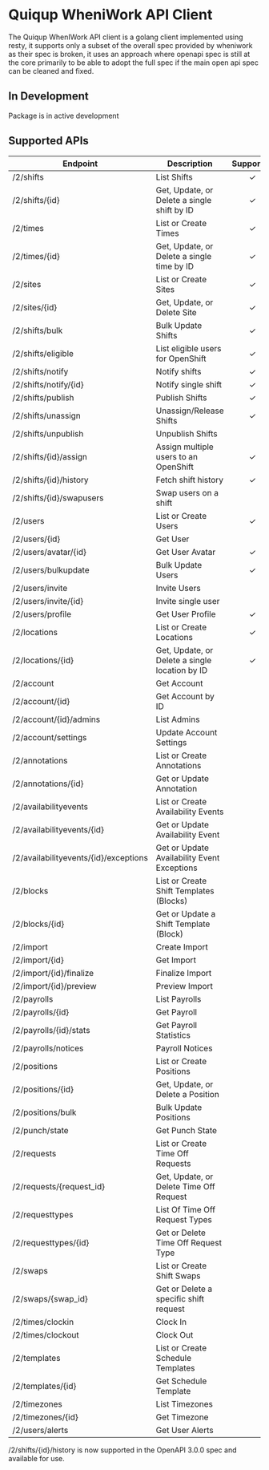 # Quiqup WheniWork API Client

The Quiqup WhenIWork API client is a golang client implemented using resty, it supports only a subset of the overall spec provided by wheniwork as their spec is broken, it uses an approach where openapi spec is still at the core primarily to be able to adopt the full spec if the main open api spec can be cleaned and fixed.

## In Development

Package is in active development

## Supported APIs

| Endpoint                              | Description                                    | Supported |
| ------------------------------------- | ---------------------------------------------- | :-------: |
| /2/shifts                             | List Shifts                                    |     ✓     |
| /2/shifts/{id}                        | Get, Update, or Delete a single shift by ID    |     ✓     |
| /2/times                              | List or Create Times                           |     ✓     |
| /2/times/{id}                         | Get, Update, or Delete a single time by ID     |     ✓     |
| /2/sites                              | List or Create Sites                           |     ✓     |
| /2/sites/{id}                         | Get, Update, or Delete Site                    |     ✓     |
| /2/shifts/bulk                        | Bulk Update Shifts                             |     ✓     |
| /2/shifts/eligible                    | List eligible users for OpenShift              |     ✓     |
| /2/shifts/notify                      | Notify shifts                                  |     ✓     |
| /2/shifts/notify/{id}                 | Notify single shift                            |     ✓     |
| /2/shifts/publish                     | Publish Shifts                                 |     ✓     |
| /2/shifts/unassign                    | Unassign/Release Shifts                        |     ✓     |
| /2/shifts/unpublish                   | Unpublish Shifts                               |           |
| /2/shifts/{id}/assign                 | Assign multiple users to an OpenShift          |     ✓     |
| /2/shifts/{id}/history                | Fetch shift history                            |     ✓     |
| /2/shifts/{id}/swapusers              | Swap users on a shift                          |           |
| /2/users                              | List or Create Users                           |     ✓     |
| /2/users/{id}                         | Get User                                       |           |
| /2/users/avatar/{id}                  | Get User Avatar                                |     ✓     |
| /2/users/bulkupdate                   | Bulk Update Users                              |     ✓     |
| /2/users/invite                       | Invite Users                                   |           |
| /2/users/invite/{id}                  | Invite single user                             |           |
| /2/users/profile                      | Get User Profile                               |     ✓     |
| /2/locations                          | List or Create Locations                       |     ✓     |
| /2/locations/{id}                     | Get, Update, or Delete a single location by ID |     ✓     |
| /2/account                            | Get Account                                    |           |
| /2/account/{id}                       | Get Account by ID                              |           |
| /2/account/{id}/admins                | List Admins                                    |           |
| /2/account/settings                   | Update Account Settings                        |           |
| /2/annotations                        | List or Create Annotations                     |           |
| /2/annotations/{id}                   | Get or Update Annotation                       |           |
| /2/availabilityevents                 | List or Create Availability Events             |           |
| /2/availabilityevents/{id}            | Get or Update Availability Event               |           |
| /2/availabilityevents/{id}/exceptions | Get or Update Availability Event Exceptions    |           |
| /2/blocks                             | List or Create Shift Templates (Blocks)        |           |
| /2/blocks/{id}                        | Get or Update a Shift Template (Block)         |           |
| /2/import                             | Create Import                                  |           |
| /2/import/{id}                        | Get Import                                     |           |
| /2/import/{id}/finalize               | Finalize Import                                |           |
| /2/import/{id}/preview                | Preview Import                                 |           |
| /2/payrolls                           | List Payrolls                                  |           |
| /2/payrolls/{id}                      | Get Payroll                                    |           |
| /2/payrolls/{id}/stats                | Get Payroll Statistics                         |           |
| /2/payrolls/notices                   | Payroll Notices                                |           |
| /2/positions                          | List or Create Positions                       |           |
| /2/positions/{id}                     | Get, Update, or Delete a Position              |           |
| /2/positions/bulk                     | Bulk Update Positions                          |           |
| /2/punch/state                        | Get Punch State                                |           |
| /2/requests                           | List or Create Time Off Requests               |           |
| /2/requests/{request_id}              | Get, Update, or Delete Time Off Request        |           |
| /2/requesttypes                       | List Of Time Off Request Types                 |           |
| /2/requesttypes/{id}                  | Get or Delete Time Off Request Type            |           |
| /2/swaps                              | List or Create Shift Swaps                     |           |
| /2/swaps/{swap_id}                    | Get or Delete a specific shift request         |           |
| /2/times/clockin                      | Clock In                                       |           |
| /2/times/clockout                     | Clock Out                                      |           |
| /2/templates                          | List or Create Schedule Templates              |           |
| /2/templates/{id}                     | Get Schedule Template                          |           |
| /2/timezones                          | List Timezones                                 |           |
| /2/timezones/{id}                     | Get Timezone                                   |           |
| /2/users/alerts                       | Get User Alerts                                |           |

/2/shifts/{id}/history is now supported in the OpenAPI 3.0.0 spec and available for use.
